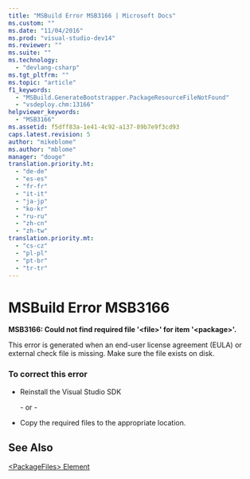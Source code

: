 ```yaml
---
title: "MSBuild Error MSB3166 | Microsoft Docs"
ms.custom: ""
ms.date: "11/04/2016"
ms.prod: "visual-studio-dev14"
ms.reviewer: ""
ms.suite: ""
ms.technology: 
  - "devlang-csharp"
ms.tgt_pltfrm: ""
ms.topic: "article"
f1_keywords: 
  - "MSBuild.GenerateBootstrapper.PackageResourceFileNotFound"
  - "vsdeploy.chm:13166"
helpviewer_keywords: 
  - "MSB3166"
ms.assetid: f5dff83a-1e41-4c92-a137-89b7e9f3cd93
caps.latest.revision: 5
author: "mikeblome"
ms.author: "mblome"
manager: "douge"
translation.priority.ht: 
  - "de-de"
  - "es-es"
  - "fr-fr"
  - "it-it"
  - "ja-jp"
  - "ko-kr"
  - "ru-ru"
  - "zh-cn"
  - "zh-tw"
translation.priority.mt: 
  - "cs-cz"
  - "pl-pl"
  - "pt-br"
  - "tr-tr"
---
```

# MSBuild Error MSB3166
**MSB3166: Could not find required file '\<file>' for item '\<package>'.**  
  
 This error is generated when an end-user license agreement (EULA) or external check file is missing. Make sure the file exists on disk.  
  
### To correct this error  
  
-   Reinstall the Visual Studio SDK  
  
     \- or -  
  
-   Copy the required files to the appropriate location.  
  
## See Also  
 [\<PackageFiles> Element](../deployment/packagefiles-element-bootstrapper.md)